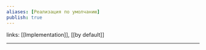 ```yaml
---
aliases: [Реализация по умолчанию]
publish: true
---
```

links: [[Implementation]], [[by default]]

---
